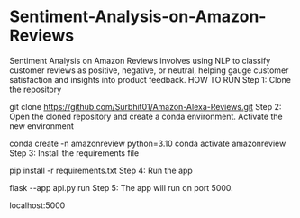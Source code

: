 # Sentiment-Analysis-on-Amazon-Reviews
Sentiment Analysis on Amazon Reviews involves using NLP to classify customer reviews as positive, negative, or neutral, helping gauge customer satisfaction and insights into product feedback.
HOW TO RUN
Step 1: Clone the repository

git clone https://github.com/Surbhit01/Amazon-Alexa-Reviews.git
Step 2: Open the cloned repository and create a conda environment. Activate the new environment

conda create -n amazonreview python=3.10
conda activate amazonreview
Step 3: Install the requirements file

pip install -r requirements.txt
Step 4: Run the app

flask --app api.py run
Step 5: The app will run on port 5000.

localhost:5000
